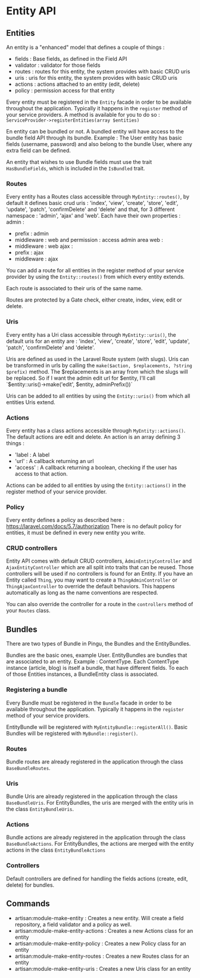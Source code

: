 # Entity API

## Entities

An entity is a "enhanced" model that defines a couple of things :

- fields : Base fields, as defined in the Field API
- validator : validator for those fields
- routes : routes for this entity, the system provides with basic CRUD uris
- uris : uris for this entity, the system provides with basic CRUD uris
- actions : actions attached to an entity (edit, delete)
- policy : permission access for that entity

Every entity must be registered in the `Entity` facade in order to be available throughout the application. Typically it happens in the `register` method of your service providers.
A method is available for you to do so : `ServiceProvider->registerEntities(array $entities)`

En entity can be bundled or not. A bundled entity will have access to the bundle field API through its bundle.
Example : The User entity has basic fields (username, password) and also belong to the bundle User, where any extra field can be defined.

An entity that wishes to use Bundle fields must use the trait `HasBundleFields`, which is included in the `IsBundled` trait.

### Routes

Every entity has a Routes class accessible through `MyEntity::routes()`, by default it defines basic crud uris : 'index', 'view', 'create', 'store', 'edit', 'update', 'patch', 'confirmDelete' and 'delete' and that, for 3 different namespace : 'admin', 'ajax' and 'web'.
Each have their own properties :
admin :
- prefix : admin
- middleware : web and permission : access admin area
web :
- middleware : web
ajax :
- prefix : ajax
- middleware : ajax

You can add a route for all entities in the register method of your service provider by using the `Entity::routes()` from which every entity extends.

Each route is associated to their uris of the same name.

Routes are protected by a Gate check, either create, index, view, edit or delete.

### Uris

Every entity has a Uri class accessible through `MyEntity::uris()`, the default uris for an entity are : 'index', 'view', 'create', 'store', 'edit', 'update', 'patch', 'confirmDelete' and 'delete'.

Uris are defined as used in the Laravel Route system (with slugs).
Uris can be transformed in urls by calling the `make($action, $replacements, ?string $prefix)` method. The $replacements is an array from which the slugs will be replaced. So if I want the admin edit url for $entity, I'll call `$entity::uris()->make('edit', $entity, adminPrefix())`

Uris can be added to all entities by using the `Entity::uris()` from which all entities Uris extend.

### Actions

Every entity has a class actions accessible through `MyEntity::actions()`. The default actions are edit and delete.
An action is an array defining 3 things :
- 'label : A label
- 'url' : A callback returning an url
- 'access' : A callback returning a boolean, checking if the user has access to that action.

Actions can be added to all entities by using the `Entity::actions()` in the register method of your service provider.

### Policy

Every entity defines a policy as described here : https://laravel.com/docs/5.7/authorization
There is no default policy for entities, it must be defined in every new entity you write.

### CRUD controllers

Entity API comes with default CRUD controllers, `ÀdminEntityController` and `AjaxEntityController` which are all split into traits that can be reused.
Those controllers will be used if no controllers is found for an Entity. If you have an Entity called `Thing`, you may want to create a `ThingAdminController` or `ThingAjaxController` to override the default behaviors. This happens automatically as long as the name conventions are respected.

You can also override the controller for a route in the `controllers` method of your `Routes` class.

## Bundles

There are two types of Bundle in Pingu, the Bundles and the EntityBundles.

Bundles are the basic ones, example User.
EntityBundles are bundles that are associated to an entity. Example : ContentType.
Each ContentType instance (article, blog) is itself a bundle, that have different fields. To each of those Entities instances, a BundleEntity class is associated.

### Registering a bundle

Every Bundle must be registered in the `Bundle` facade in order to be available throughout the application. Typically it happens in the `register` method of your service providers.

EntityBundle will be registered with `MyEntityBundle::registerAll()`.
Basic Bundles will be registered with `MyBundle::register()`.

### Routes

Bundle routes are already registered in the application through the class `BaseBundleRoutes`.

### Uris

Bundle Uris are already registered in the application through the class `BaseBundleUris`. For EntityBundles, the uris are merged with the entity uris in the class `EntityBundleUris`.

### Actions

Bundle actions are already registered in the application through the class `BaseBundleActions`. For EntityBundles, the actions are merged with the entity actions in the class `EntityBundleActions`

### Controllers

Default controllers are defined for handling the fields actions (create, edit, delete) for bundles.

## Commands

- artisan:module-make-entity : Creates a new entity. Will create a field repository, a field validator and a policy as well.
- artisan:module-make-entity-actions : Creates a new Actions class for an entity
- artisan:module-make-entity-policy : Creates a new Policy class for an entity
- artisan:module-make-entity-routes : Creates a new Routes class for an entity
- artisan:module-make-entity-uris : Creates a new Uris class for an entity